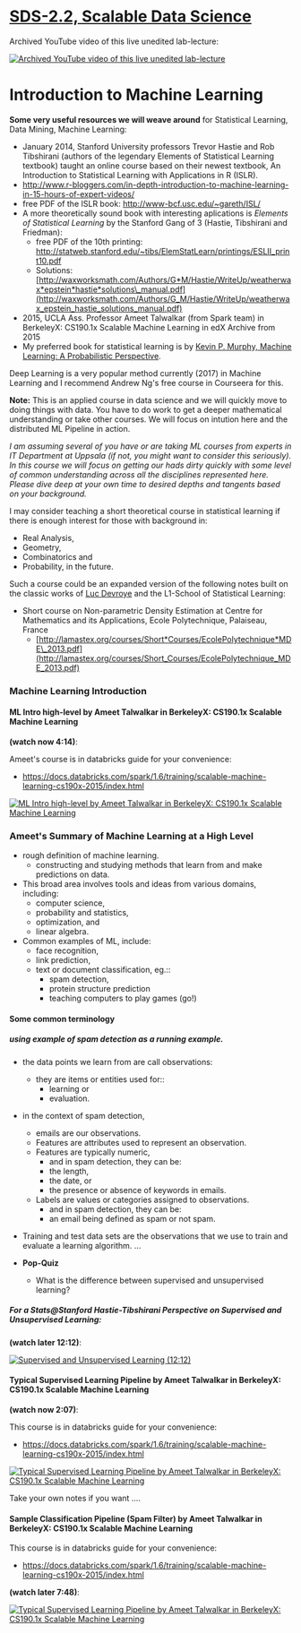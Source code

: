 [SDS-2.2, Scalable Data Science](https://lamastex.github.io/scalable-data-science/sds/2/2/)
===========================================================================================

Archived YouTube video of this live unedited lab-lecture:

[![Archived YouTube video of this live unedited lab-lecture](http://img.youtube.com/vi/3x5iQoXm3cc/0.jpg)](https://www.youtube.com/embed/3x5iQoXm3cc?start=514&end=1219&autoplay=1)

Introduction to Machine Learning
================================

**Some very useful resources we will weave around** for Statistical Learning, Data Mining, Machine Learning:

-   January 2014, Stanford University professors Trevor Hastie and Rob Tibshirani (authors of the legendary Elements of Statistical Learning textbook) taught an online course based on their newest textbook, An Introduction to Statistical Learning with Applications in R (ISLR).
-   <http://www.r-bloggers.com/in-depth-introduction-to-machine-learning-in-15-hours-of-expert-videos/>
-   free PDF of the ISLR book: <http://www-bcf.usc.edu/~gareth/ISL/>
-   A more theoretically sound book with interesting aplications is *Elements of Statistical Learning* by the Stanford Gang of 3 (Hastie, Tibshirani and Friedman):
    -   free PDF of the 10th printing: <http://statweb.stanford.edu/~tibs/ElemStatLearn/printings/ESLII_print10.pdf>
    -   Solutions: [http://waxworksmath.com/Authors/G*M/Hastie/WriteUp/weatherwax*epstein*hastie*solutions\_manual.pdf](http://waxworksmath.com/Authors/G_M/Hastie/WriteUp/weatherwax_epstein_hastie_solutions_manual.pdf)
-   2015, UCLA Ass. Professor Ameet Talwalkar (from Spark team) in BerkeleyX: CS190.1x Scalable Machine Learning in edX Archive from 2015
-   My preferred book for statistical learning is by [Kevin P. Murphy, Machine Learning: A Probabilistic Perspective](https://www.cs.ubc.ca/~murphyk/MLbook/).

Deep Learning is a very popular method currently (2017) in Machine Learning and I recommend Andrew Ng's free course in Courseera for this.

**Note:** This is an applied course in data science and we will quickly move to doing things with data. You have to do work to get a deeper mathematical understanding or take other courses. We will focus on intution here and the distributed ML Pipeline in action.

*I am assuming several of you have or are taking ML courses from experts in IT Department at Uppsala (if not, you might want to consider this seriously). In this course we will focus on getting our hads dirty quickly with some level of common understanding across all the disciplines represented here. Please dive deep at your own time to desired depths and tangents based on your background.*

I may consider teaching a short theoretical course in statistical learning if there is enough interest for those with background in:

-   Real Analysis,
-   Geometry,
-   Combinatorics and
-   Probability,
    in the future.

Such a course could be an expanded version of the following notes built on the classic works of [Luc Devroye](http://luc.devroye.org/) and the L1-School of Statistical Learning:

-   Short course on Non-parametric Density Estimation at Centre for Mathematics and its Applications, Ecole Polytechnique, Palaiseau, France
    -   [http://lamastex.org/courses/Short*Courses/EcolePolytechnique*MDE\_2013.pdf](http://lamastex.org/courses/Short_Courses/EcolePolytechnique_MDE_2013.pdf)

### Machine Learning Introduction

#### ML Intro high-level by Ameet Talwalkar in BerkeleyX: CS190.1x Scalable Machine Learning

**(watch now 4:14)**:

Ameet's course is in databricks guide for your convenience:

-   <https://docs.databricks.com/spark/1.6/training/scalable-machine-learning-cs190x-2015/index.html>

[![ML Intro high-level by Ameet Talwalkar in BerkeleyX: CS190.1x Scalable Machine Learning](http://img.youtube.com/vi/NJZht7aV2NQ/0.jpg)](https://www.youtube.com/watch?v=NJZht7aV2NQ?rel=0&autoplay=1&modestbranding=1&start=1)

### Ameet's Summary of Machine Learning at a High Level

-   rough definition of machine learning.
    -   constructing and studying methods that learn from and make predictions on data.
-   This broad area involves tools and ideas from various domains, including:
    -   computer science,
    -   probability and statistics,
    -   optimization, and
    -   linear algebra.
-   Common examples of ML, include:
    -   face recognition,
    -   link prediction,
    -   text or document classification, eg.::
        -   spam detection,
        -   protein structure prediction
        -   teaching computers to play games (go!)

#### Some common terminology

##### using example of spam detection as a running example.

-   the data points we learn from are call observations:
    -   they are items or entities used for::
        -   learning or
        -   evaluation.
-   in the context of spam detection,
    -   emails are our observations.
    -   Features are attributes used to represent an observation.
    -   Features are typically numeric,
        -   and in spam detection, they can be:
        -   the length,
        -   the date, or
        -   the presence or absence of keywords in emails.
    -   Labels are values or categories assigned to observations.
        -   and in spam detection, they can be:
        -   an email being defined as spam or not spam.
-   Training and test data sets are the observations that we use to train and evaluate a learning algorithm.
    ...

-   **Pop-Quiz**
    -   What is the difference between supervised and unsupervised learning?

##### For a Stats@Stanford Hastie-Tibshirani Perspective on Supervised and Unsupervised Learning:

**(watch later 12:12)**:

[![Supervised and Unsupervised Learning (12:12)](http://img.youtube.com/vi/LvaTokhYnDw/0.jpg)](https://www.youtube.com/watch?v=LvaTokhYnDw?rel=0&autoplay=1&modestbranding=1&start=1)

#### Typical Supervised Learning Pipeline by Ameet Talwalkar in BerkeleyX: CS190.1x Scalable Machine Learning

**(watch now 2:07)**:

This course is in databricks guide for your convenience:

-   <https://docs.databricks.com/spark/1.6/training/scalable-machine-learning-cs190x-2015/index.html>

[![Typical Supervised Learning Pipeline by Ameet Talwalkar in BerkeleyX: CS190.1x Scalable Machine Learning](http://img.youtube.com/vi/XPxOL1--GXo/0.jpg)](https://www.youtube.com/watch?v=XPxOL1--GXo?rel=0&autoplay=1&modestbranding=1&start=1)

Take your own notes if you want ....

#### Sample Classification Pipeline (Spam Filter) by Ameet Talwalkar in BerkeleyX: CS190.1x Scalable Machine Learning

This course is in databricks guide for your convenience:

-   <https://docs.databricks.com/spark/1.6/training/scalable-machine-learning-cs190x-2015/index.html>

**(watch later 7:48)**:

[![Typical Supervised Learning Pipeline by Ameet Talwalkar in BerkeleyX: CS190.1x Scalable Machine Learning](http://img.youtube.com/vi/Q7hxwkG9hNE/0.jpg)](https://www.youtube.com/watch?v=Q7hxwkG9hNE?rel=0&autoplay=1&modestbranding=1&start=1)